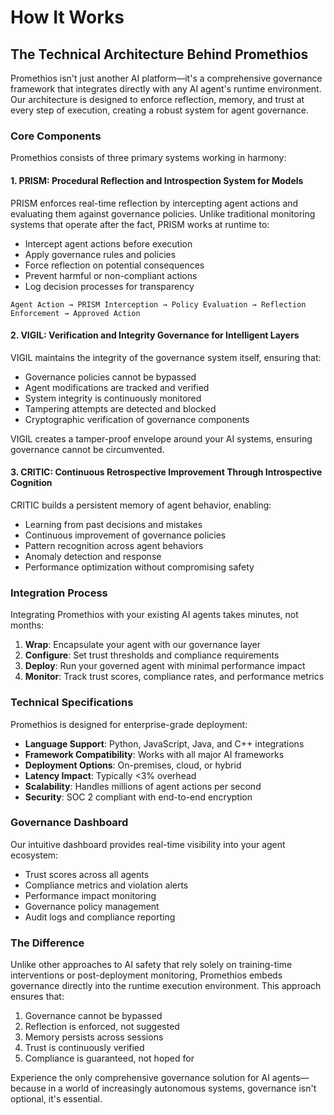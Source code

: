 # How It Works

## The Technical Architecture Behind Promethios

Promethios isn't just another AI platform—it's a comprehensive governance framework that integrates directly with any AI agent's runtime environment. Our architecture is designed to enforce reflection, memory, and trust at every step of execution, creating a robust system for agent governance.

### Core Components

Promethios consists of three primary systems working in harmony:

#### 1. PRISM: Procedural Reflection and Introspection System for Models

PRISM enforces real-time reflection by intercepting agent actions and evaluating them against governance policies. Unlike traditional monitoring systems that operate after the fact, PRISM works at runtime to:

- Intercept agent actions before execution
- Apply governance rules and policies
- Force reflection on potential consequences
- Prevent harmful or non-compliant actions
- Log decision processes for transparency

```
Agent Action → PRISM Interception → Policy Evaluation → Reflection Enforcement → Approved Action
```

#### 2. VIGIL: Verification and Integrity Governance for Intelligent Layers

VIGIL maintains the integrity of the governance system itself, ensuring that:

- Governance policies cannot be bypassed
- Agent modifications are tracked and verified
- System integrity is continuously monitored
- Tampering attempts are detected and blocked
- Cryptographic verification of governance components

VIGIL creates a tamper-proof envelope around your AI systems, ensuring governance cannot be circumvented.

#### 3. CRITIC: Continuous Retrospective Improvement Through Introspective Cognition

CRITIC builds a persistent memory of agent behavior, enabling:

- Learning from past decisions and mistakes
- Continuous improvement of governance policies
- Pattern recognition across agent behaviors
- Anomaly detection and response
- Performance optimization without compromising safety

### Integration Process

Integrating Promethios with your existing AI agents takes minutes, not months:

1. **Wrap**: Encapsulate your agent with our governance layer
2. **Configure**: Set trust thresholds and compliance requirements
3. **Deploy**: Run your governed agent with minimal performance impact
4. **Monitor**: Track trust scores, compliance rates, and performance metrics

### Technical Specifications

Promethios is designed for enterprise-grade deployment:

- **Language Support**: Python, JavaScript, Java, and C++ integrations
- **Framework Compatibility**: Works with all major AI frameworks
- **Deployment Options**: On-premises, cloud, or hybrid
- **Latency Impact**: Typically <3% overhead
- **Scalability**: Handles millions of agent actions per second
- **Security**: SOC 2 compliant with end-to-end encryption

### Governance Dashboard

Our intuitive dashboard provides real-time visibility into your agent ecosystem:

- Trust scores across all agents
- Compliance metrics and violation alerts
- Performance impact monitoring
- Governance policy management
- Audit logs and compliance reporting

### The Difference

Unlike other approaches to AI safety that rely solely on training-time interventions or post-deployment monitoring, Promethios embeds governance directly into the runtime execution environment. This approach ensures that:

1. Governance cannot be bypassed
2. Reflection is enforced, not suggested
3. Memory persists across sessions
4. Trust is continuously verified
5. Compliance is guaranteed, not hoped for

Experience the only comprehensive governance solution for AI agents—because in a world of increasingly autonomous systems, governance isn't optional, it's essential.
